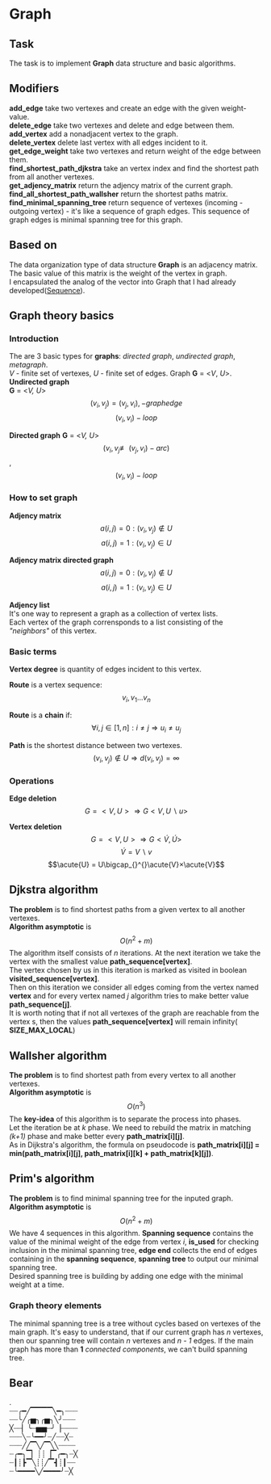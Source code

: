 # Graph

## Task
The task is to implement **Graph** data structure and basic algorithms. 

## Modifiers
**add_edge** take two vertexes and create an edge with the given weight-value.  
**delete_edge** take two vertexes and delete and edge between them.  
**add_vertex** add a nonadjacent vertex to the graph.  
**delete_vertex** delete last vertex with all edges incident to it.  
**get_edge_weight** take two vertexes and return weight of the edge between them.  
**find_shortest_path_djkstra** take an vertex index and find the shortest path from all another vertexes.  
**get_adjency_matrix** return the adjency matrix of the current graph.  
**find_all_shortest_path_wallsher** return the shortest paths matrix.  
**find_minimal_spanning_tree** return sequence of vertexes (incoming - outgoing vertex) - it's like a sequence of graph edges. This sequence of graph edges is minimal spanning tree for this graph.  


## Based on
The data organization type of data structure **Graph** is an adjacency matrix.  
The basic value of this matrix is the weight of the vertex in graph.  
I encapsulated the analog of the vector into Graph that I had already developed([Sequence](https://github.com/VanyushaDoronin/Sequence)).

## Graph theory basics

### Introduction

The are 3 basic types for **graphs**: *directed graph*, *undirected graph*, *metagraph*.  
*V* - finite set of vertexes, *U* - finite set of edges. Graph **G** = <*V*, *U*>.  
**Undirected graph**  
**G** = <*V, U*> $$(v_{i}, v_{j}) = (v_{j}, v_{i}), - graph edge$$ $$(v_{i}, v_{i}) - loop$$  

**Directed graph**
**G** = <*V, U*> $$(v_{i}, v_{j} \not\equiv\ (v_{j}, v_{i}) - arc)$$ , $$(v_{i}, v_{i}) - loop$$  

### How to set graph

**Adjency matrix**
$$a(i,j) =0:(v_{i}, v_{j})\notin U$$
$$a(i,j) =1:(v_{i}, v_{j})\in U$$

**Adjency matrix directed graph**
$$a(i,j) =0:(v_{i}, v_{j})\notin U$$
$$a(i,j) =1:(v_{i}, v_{j})\in U$$

**Adjency list**  
It's one way to represent a graph as a collection of vertex lists.  
Each vertex of the graph corrensponds to a list consisting of the *"neighbors"* of this vertex.  

### Basic terms
**Vertex degree** is quantity of edges incident to this vertex.  

**Route** is a vertex sequence:
$$v_{i},v_{1} ... v_{n}$$

**Route** is a **chain** if:
$$\forall i, j\in [1, n] : i \neq j \Rightarrow u_{i} \neq u_{j}$$

**Path** is the shortest distance between two vertexes.
$$(v_{i}, v_{j}) \notin U \Rightarrow d(v_{i}, v_{j}) = ∞$$

### Operations
**Edge deletion**  
$$G = <V,U> \Rightarrow G <V, U\smallsetminus u >$$

**Vertex deletion**  
$$G = <V,U> \Rightarrow G <\acute{V}, \acute{U}>$$
$$\acute{V} = V\smallsetminus v$$
$$\acute{U} = U\bigcap_{}^{}\acute{V}×\acute{V}$$

## Djkstra algorithm
**The problem** is to find shortest paths from a given vertex to all another vertexes.  
**Algorithm asymptotic** is $$O(n^2 + m)$$
The algorithm itself consists of *n* iterations. At the next iteration we take the vertex with the smallest value **path_sequence[vertex]**.  
The vertex chosen by us in this iteration is marked as visited in boolean **visited_sequence[vertex]**.  
Then on this iteration we consider all edges coming from the vertex named **vertex** and for every vertex named *j* algorithm tries to make better value **path_sequence[j]**.  
It is worth noting that if not all vertexes of the graph are reachable from the vertex s, then the values **path_sequence[vertex]** will remain infinity( **SIZE_MAX_LOCAL**)  

## Wallsher algorithm
**The problem** is to find shortest path from every vertex to all another vertexes.  
**Algorithm asymptotic** is $$O(n^3)$$
The **key-idea** of this algorithm is to separate the process into phases.  
Let the iteration be at *k* phase. We need to rebuild the matrix in matching *(k+1)* phase and make better every **path_matrix[i][j]**.  
As in Dijkstra's algorithm, the formula on pseudocode is **path_matrix[i][j] = min(path_matrix[i][j], path_matrix[i][k] + path_matrix[k][j])**.  

## Prim's algorithm
**The problem** is to find minimal spanning tree for the inputed graph.  
**Algorithm asymptotic** is $$O(n^2 + m)$$
We have 4 sequences in this algorithm. **Spanning sequence** contains the value of the minimal weight of the edge from vertex *i*, **is_used** for checking inclusion
in the minimal spanning tree, **edge end** collects the end of edges containing in the **spanning sequence**, **spanning tree** to output our minimal spanning tree.  
Desired spanning tree is building by adding one edge with the minimal weight at a time.   
### Graph theory elements 
The minimal spanning tree is a tree without cycles based on vertexes of the main graph. It's easy to understand, that if our current graph has *n* vertexes, then our
spanning tree will contain *n* vertexes and *n - 1* edges. If the main graph has more than **1** *connected components*, we can't build spanning tree.  

## Bear
.  
┈┈╭━╱▔▔▔▔╲━╮┈┈┈  
┈┈╰╱╭▅╮╭▅╮╲╯┈┈┈  
╳┈┈▏╰┈▅▅┈╯▕┈┈┈┈  
┈┈┈╲┈╰━━╯┈╱┈┈╳┈  
┈┈┈╱╱▔╲╱▔╲╲┈┈┈┈  
┈╭━╮▔▏┊┊▕▔╭━╮┈╳  
┈┃┊┣▔╲┊┊╱▔┫┊┃┈┈  
┈╰━━━━╲╱━━━━╯┈╳  
